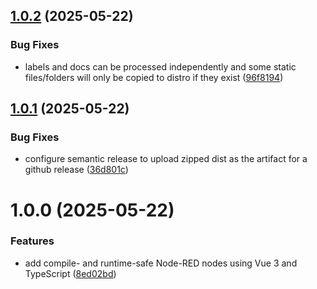 ## [1.0.2](https://github.com/AllanOricil/node-red-vue-template/compare/v1.0.1...v1.0.2) (2025-05-22)


### Bug Fixes

* labels and docs can be processed independently and some static files/folders will only be copied to distro if they exist ([96f8194](https://github.com/AllanOricil/node-red-vue-template/commit/96f8194812c5c81082249939dcc1462e5d8b30f9))

## [1.0.1](https://github.com/AllanOricil/node-red-vue-template/compare/v1.0.0...v1.0.1) (2025-05-22)


### Bug Fixes

* configure semantic release to upload zipped dist as the artifact for a github release ([36d801c](https://github.com/AllanOricil/node-red-vue-template/commit/36d801c500f2f85130678785be3730b603b47db9))

# 1.0.0 (2025-05-22)


### Features

* add compile- and runtime-safe Node-RED nodes using Vue 3 and TypeScript ([8ed02bd](https://github.com/AllanOricil/node-red-vue-template/commit/8ed02bdfe61d1720be71f5c71c5da2ce5ea5bf8a))
